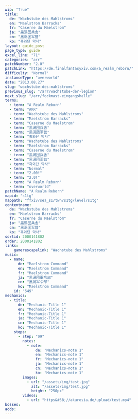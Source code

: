 ```yaml
---
wip: "True"
title:
  de: "Wachstube des Mahlstroms"
  en: "Maelstrom Barracks"
  fr: "Caserne du Maelstrom"
  ja: "黒渦団兵舎"
  cn: "黑涡团军营"
  ko: "흑와단 막사"
layout: guide_post
page_type: guide
excel_line: "71"
categories: "arr"
patchNumber: "2.0"
patchLink: "https://de.finalfantasyxiv.com/a_realm_reborn/"
difficulty: "Normal"
instanceType: "overworld"
date: "2013.08.27"
slug: "wachstube-des-mahlstroms"
previous_slug: "/arr/wachstube-der-legion"
next_slug: "/arr/fockmast-eingangshalle"
terms:
  - term: "A Realm Reborn"
  - term: "ARR"
  - term: "Wachstube des Mahlstroms"
  - term: "Maelstrom Barracks"
  - term: "Caserne du Maelstrom"
  - term: "黒渦団兵舎"
  - term: "黑涡团军营"
  - term: "흑와단 막사"
  - term: "Wachstube des Mahlstroms"
  - term: "Maelstrom Barracks"
  - term: "Caserne du Maelstrom"
  - term: "黒渦団兵舎"
  - term: "黑涡团军营"
  - term: "흑와단 막사"
  - term: "Normal"
  - term: "2.00!"
  - term: "2.0!"
  - term: "A Realm Reborn"
  - term: "overworld"
patchName: "A Realm Reborn"
mapid: "s1tg"
mappath: "ffxiv/sea_s1/twn/s1tg/level/s1tg"
contentname:
  de: "Wachstube des Mahlstroms"
  en: "Maelstrom Barracks"
  fr: "Caserne du Maelstrom"
  ja: "黒渦団兵舎"
  cn: "黑涡团军营"
  ko: "흑와단 막사"
sortid: 2000141802
order: 2000141802
links:
    gamerescapelink: "Wachstube des Mahlstroms"
music:
  - name:
      de: "Maelstrom Command"
      en: "Maelstrom Command"
      fr: "Maelstrom Command"
      ja: "黒渦団軍令部"
      cn: "黑涡军令部"
      ko: "Maelstrom Command"
    id: "549"
mechanics:
  - title:
      de: "Mechanic-Title 1"
      en: "Mechanic-Title 1"
      fr: "Mechanic-Title 1"
      ja: "Mechanic-Title 1"
      cn: "Mechanic-Title 1"
      ko: "Mechanic-Title 1"
    steps:
      - step: "09"
        notes:
          - note:
              de: "Mechanics-note 1"
              en: "Mechanics-note 1"
              fr: "Mechanics-note 1"
              ja: "Mechanics-note 1"
              cn: "Mechanics-note 1"
              ko: "Mechanics-note 1"
        images:
          - url: "/assets/img/test.jpg"
            alt: "/assets/img/test.jpg"
            height: "250px"
        videos:
          - url: "https&#58;//akurosia.de/upload/test.mp4"
bosses:
adds:
---
```

